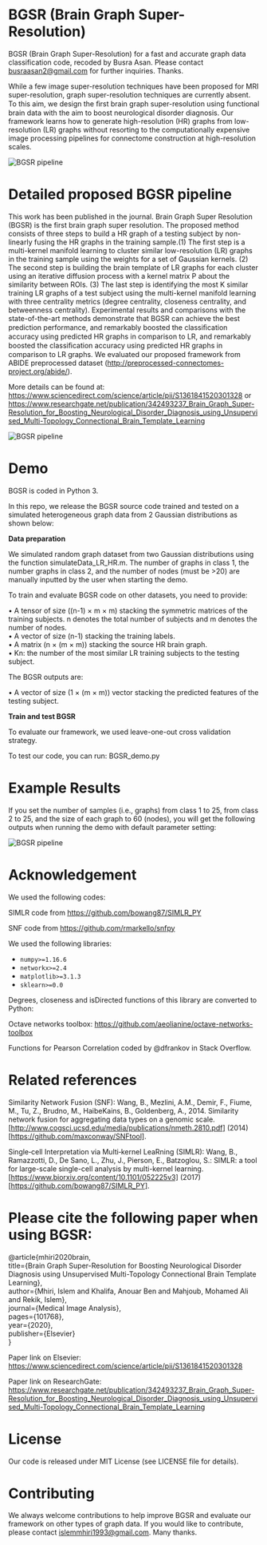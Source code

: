 # BGSR (Brain Graph Super-Resolution)

BGSR (Brain Graph Super-Resolution) for a fast and accurate graph data classification code, recoded by Busra Asan. Please contact busraasan2@gmail.com for further inquiries. Thanks.

While a few image super-resolution techniques have been proposed for MRI super-resolution, graph super-resolution techniques are currently absent. To this aim, we design the ﬁrst brain graph super-resolution using functional brain data with the aim to boost neurological disorder diagnosis. Our framework learns how to generate high-resolution (HR) graphs from low-resolution (LR) graphs without resorting to the computationally expensive image processing pipelines for connectome construction at high-resolution scales.


![BGSR pipeline](https://github.com/basiralab/BGSR/blob/master/Fig1.png)

# Detailed proposed BGSR pipeline

This work has been published in the journal. Brain Graph Super Resolution (BGSR) is the first brain graph super resolution. The proposed method consists of three steps to build a HR graph of a testing subject by non-linearly fusing the HR graphs in the training sample.(1) The first step is a multi-kernel manifold learning to cluster similar low-resolution (LR) graphs in the training sample using the weights for a set of Gaussian kernels. (2) The second step is building the brain template of LR graphs for each cluster using an iterative diffusion process with a kernel matrix P about the similarity between ROIs. (3) The last step is identifying the most K similar training LR graphs of a test subject using the multi-kernel manifold learning with three centrality metrics (degree centrality, closeness centrality, and betweenness centrality). Experimental results and comparisons with the state-of-the-art methods demonstrate that BGSR can achieve the best prediction performance, and remarkably boosted the classiﬁcation accuracy using predicted HR graphs in comparison to LR, and remarkably boosted the classiﬁcation accuracy using predicted HR graphs in comparison to LR graphs. We evaluated our proposed framework from ABIDE preprocessed dataset (http://preprocessed-connectomes-project.org/abide/).

More details can be found at: https://www.sciencedirect.com/science/article/pii/S1361841520301328 or https://www.researchgate.net/publication/342493237_Brain_Graph_Super-Resolution_for_Boosting_Neurological_Disorder_Diagnosis_using_Unsupervised_Multi-Topology_Connectional_Brain_Template_Learning

![BGSR pipeline](https://github.com/basiralab/BGSR/blob/master/Fig2.png)


# Demo

BGSR is coded in Python 3.

In this repo, we release the BGSR source code trained and tested on a simulated heterogeneous graph data from 2 Gaussian distributions as shown below:

**Data preparation**

We simulated random graph dataset from two Gaussian distributions using the function simulateData_LR_HR.m. The number of graphs in class 1, the number graphs in class 2, and the number of nodes (must be >20) are manually inputted by the user when starting the demo.

To train and evaluate BGSR code on other datasets, you need to provide:

• A tensor of size ((n-1) × m × m) stacking the symmetric matrices of the training subjects. n denotes the total number of subjects and m denotes the number of nodes.<br/>
• A vector of size (n-1) stacking the training labels.<br/>
• A matrix (n × (m × m)) stacking the source HR brain graph.<br/>
• Kn: the number of the most similar LR training subjects to the testing subject.<br/>

The BGSR outputs are:

• A vector of size (1 × (m × m)) vector stacking the predicted features of the testing subject.


**Train and test BGSR**

To evaluate our framework, we used leave-one-out cross validation strategy.

To test our code, you can run: BGSR_demo.py

# Example Results

If you set the number of samples (i.e., graphs) from class 1 to 25, from class 2 to 25, and the size of each graph to 60 (nodes), you will get the following outputs when running the demo with default parameter setting:

![BGSR pipeline](https://github.com/busraasan/BGSR-basiralab/blob/master/results.jpeg)


# Acknowledgement

We used the following codes:

SIMLR code from https://github.com/bowang87/SIMLR_PY

SNF code from https://github.com/rmarkello/snfpy

We used the following libraries:

- `numpy>=1.16.6`
- `networkx>=2.4`
- `matplotlib>=3.1.3`
- `sklearn>=0.0`

Degrees, closeness and isDirected functions of this library are converted to Python:

Octave networks toolbox: https://github.com/aeolianine/octave-networks-toolbox

Functions for Pearson Correlation coded by @dfrankov in Stack Overflow.


# Related references

Similarity Network Fusion (SNF): Wang, B., Mezlini, A.M., Demir, F., Fiume, M., Tu, Z., Brudno, M., HaibeKains, B., Goldenberg, A., 2014. Similarity network fusion for aggregating data types on a genomic scale. [http://www.cogsci.ucsd.edu/media/publications/nmeth.2810.pdf] (2014) [https://github.com/maxconway/SNFtool].

Single‐cell Interpretation via Multi‐kernel LeaRning (SIMLR): Wang, B., Ramazzotti, D., De Sano, L., Zhu, J., Pierson, E., Batzoglou, S.: SIMLR: a tool for large-scale single-cell analysis by multi-kernel learning. [https://www.biorxiv.org/content/10.1101/052225v3] (2017) [https://github.com/bowang87/SIMLR_PY].

# Please cite the following paper when using BGSR:

@article{mhiri2020brain,<br/>
  title={Brain Graph Super-Resolution for Boosting Neurological Disorder Diagnosis using Unsupervised Multi-Topology Connectional Brain Template Learning},<br/>
  author={Mhiri, Islem and Khalifa, Anouar Ben and Mahjoub, Mohamed Ali and Rekik, Islem},<br/>
  journal={Medical Image Analysis},<br/>
  pages={101768},<br/>
  year={2020},<br/>
  publisher={Elsevier}<br/>
}<br/>

Paper link on Elsevier:
https://www.sciencedirect.com/science/article/pii/S1361841520301328

Paper link on ResearchGate:
https://www.researchgate.net/publication/342493237_Brain_Graph_Super-Resolution_for_Boosting_Neurological_Disorder_Diagnosis_using_Unsupervised_Multi-Topology_Connectional_Brain_Template_Learning

# License
Our code is released under MIT License (see LICENSE file for details).

# Contributing
We always welcome contributions to help improve BGSR and evaluate our framework on other types of graph data. If you would like to contribute, please contact islemmhiri1993@gmail.com. Many thanks.

